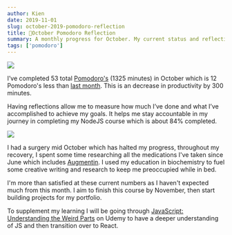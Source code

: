 ```yaml
---
author: Kien
date: 2019-11-01
slug: october-2019-pomodoro-reflection
title: 🍅October Pomodoro Reflection
summary: A monthly progress for October. My current status and reflection on my productivity, goals and achievements.
tags: ['pomodoro']
---
```


![](https://images.unsplash.com/photo-1474591424615-7fe467c7fac9?ixlib=rb-1.2.1&ixid=eyJhcHBfaWQiOjEyMDd9&auto=format&fit=crop&w=1267&q=80)

I’ve completed 53 total [Pomodoro's](/blog/pomodoro-technique/) (1325 minutes) in October which is 12 Pomodoro's less than [last month](/september-2019-pomodoro/). This is an decrease in productivity by 300 minutes.

Having reflections allow me to measure how much I’ve done and what I’ve accomplished to achieve my goals. It helps me stay accountable in my journey in completing my NodeJS course which is about 84% completed.

![](/static/images/pomodoros/pomotodooct2019.png)

I had a surgery mid October which has halted my progress, throughout my recovery, I spent some time researching all the medications I've taken since June which includes [Augmentin](/blog/augmentin/). I used my education in biochemistry to fuel some creative writing and research to keep me preoccupied while in bed.

I'm more than satisfied at these current numbers as I haven't expected much from this month. I aim to finish this course by November, then start building projects for my portfolio.

To supplement my learning I will be going through <a href='https://www.udemy.com/course/understand-javascript/' target="_target">JavaScript: Understanding the Weird Parts</a> on Udemy to have a deeper understanding of JS and then transition over to React.
